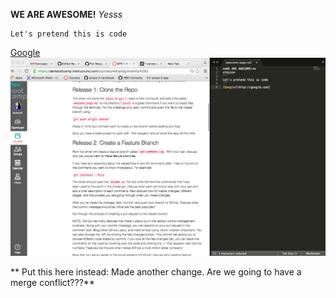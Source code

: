 **WE ARE AWESOME!**
*Yesss*
```
Let's pretend this is code
```
[Google](http://google.com)
![Screenshot](screenshot.png)


** Put this here instead: Made another change. Are we going to have a merge conflict???**
